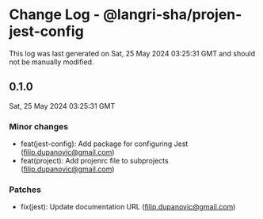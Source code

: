 # Change Log - @langri-sha/projen-jest-config

This log was last generated on Sat, 25 May 2024 03:25:31 GMT and should not be manually modified.

<!-- Start content -->

## 0.1.0

Sat, 25 May 2024 03:25:31 GMT

### Minor changes

- feat(jest-config): Add package for configuring Jest (filip.dupanovic@gmail.com)
- feat(project): Add projenrc file to subprojects (filip.dupanovic@gmail.com)

### Patches

- fix(jest): Update documentation URL (filip.dupanovic@gmail.com)
